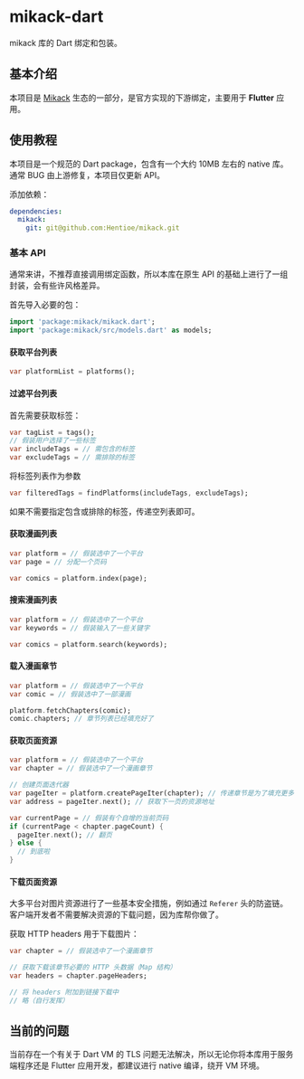 # mikack-dart
mikack 库的 Dart 绑定和包装。


## 基本介绍

本项目是 [Mikack](https://github.com/Hentioe/mikack) 生态的一部分，是官方实现的下游绑定，主要用于 **Flutter** 应用。

## 使用教程

本项目是一个规范的 Dart package，包含有一个大约 10MB 左右的 native 库。通常 BUG 由上游修复，本项目仅更新 API。

添加依赖：

```yaml
dependencies:
  mikack:
    git: git@github.com:Hentioe/mikack.git
```

### 基本 API

通常来讲，不推荐直接调用绑定函数，所以本库在原生 API 的基础上进行了一组封装，会有些许风格差异。

首先导入必要的包：

```dart
import 'package:mikack/mikack.dart';
import 'package:mikack/src/models.dart' as models;
```

#### 获取平台列表


```dart
var platformList = platforms();
```

#### 过滤平台列表

首先需要获取标签：

```dart
var tagList = tags();
// 假装用户选择了一些标签
var includeTags = // 需包含的标签
var excludeTags = // 需排除的标签
```

将标签列表作为参数

```dart
var filteredTags = findPlatforms(includeTags, excludeTags);
```

如果不需要指定包含或排除的标签，传递空列表即可。

#### 获取漫画列表

```dart
var platform = // 假装选中了一个平台
var page = // 分配一个页码

var comics = platform.index(page);
```

#### 搜索漫画列表

```dart
var platform = // 假装选中了一个平台
var keywords = // 假装输入了一些关键字

var comics = platform.search(keywords);
```

#### 载入漫画章节

```dart
var platform = // 假装选中了一个平台
var comic = // 假装选中了一部漫画

platform.fetchChapters(comic);
comic.chapters; // 章节列表已经填充好了
```

#### 获取页面资源

```dart
var platform = // 假装选中了一个平台
var chapter = // 假装选中了一个漫画章节

// 创建页面迭代器
var pageIter = platform.createPageIter(chapter); // 传递章节是为了填充更多的元数据
var address = pageIter.next(); // 获取下一页的资源地址

var currentPage = // 假装有个自增的当前页码
if (currentPage < chapter.pageCount) {
  pageIter.next(); // 翻页
} else {
  // 到底啦
}
```

#### 下载页面资源

大多平台对图片资源进行了一些基本安全措施，例如通过 `Referer` 头的防盗链。客户端开发者不需要解决资源的下载问题，因为库帮你做了。

获取 HTTP headers 用于下载图片：

```dart
var chapter = // 假装选中了一个漫画章节

// 获取下载该章节必要的 HTTP 头数据（Map 结构）
var headers = chapter.pageHeaders;

// 将 headers 附加到链接下载中
// 略（自行发挥）
```

## 当前的问题

当前存在一个有关于 Dart VM 的 TLS 问题无法解决，所以无论你将本库用于服务端程序还是 Flutter 应用开发，都建议进行 native 编译，绕开 VM 环境。
